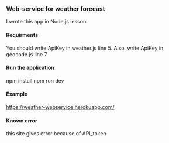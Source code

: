 ### Web-service for weather forecast <br />
I wrote this app in Node.js lesson <br />
#### Requirments
You should write ApiKey in weather.js line 5. Also, write ApiKey in geocode.js line 7
#### Run the application 
npm install npm run dev <br />
#### Example
https://weather-webservice.herokuapp.com/ 
#### Known error
this site gives error because of API_token <br />

